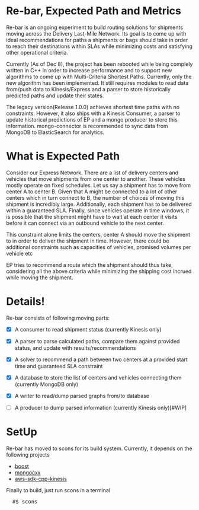 # Re-bar, Expected Path and Metrics
Re-bar is an ongoing experiment to build routing solutions for shipments moving across the Delivery Last-Mile Network. Its goal is to come up with ideal recommendations for paths a shipments or bags should take in order to reach their destinations within SLAs while minimizing costs and satisfying other operational criteria.

Currently (As of Dec 8), the project has been rebooted while being complely written in C++ in order to increase performance and to support new algorithms to come up with Multi-Criteria Shortest Paths. Currently, only the new algorithm has been implemented. It still requires modules to read data from/push data to Kinesis/Express and a parser to store historically predicted paths and update their states.

The legacy version(Release 1.0.0) achieves shortest time paths with no constraints. However, it also ships with a Kinesis Consumer, a parser to update historical predictions of EP and a mongo producer to store this information. mongo-connector is recommended to sync data from MongoDB to ElasticSearch for analytics.


# What is Expected Path
Consider our Express Network. There are a list of delivery centers and vehicles that move shipments from one center to another. These vehicles mostly operate on fixed schedules. Let us say a shipment has to move from center A to center B. Given that A might be connected to a lot of other centers which in turn connect to B, the number of choices of moving this shipment is incredibly large. Additionally, each shipment has to be delivered within a guaranteed SLA. Finally, since vehicles operate in time windows, it is possible that the shipment might have to wait at each center it visits before it can connect via an outbound vehicle to the next center.

This constraint alone limits the centers, center A should move the shipment to in order to deliver the shipment in time. However, there could be additional constraints such as capacities of vehicles, promised volumes per vehicle etc

EP tries to recommend a route which the shipment should thus take, considering all the above criteria while minimizing the shipping cost incrued while moving the shipment.

# Details!
Re-bar consists of following moving parts:
- [x] A consumer to read shipment status (currently Kinesis only)
- [x] A parser to parse calculated paths, compare them against provided status, and update with results/recommendations
- [x] A solver to recommend a path between two centers at a provided start time and guaranteed SLA constraint
- [x] A database to store the list of centers and vehicles connecting them (currently MongoDB only)
- [x] A writer to read/dump parsed graphs from/to database
- [ ] A producer to dump parsed information (currently Kinesis only)[#WIP]


# SetUp
Re-bar has moved to scons for its build system. Currently, it depends on the following projects
* [boost](http://www.boost.org/)
* [mongocxx](https://github.com/mongodb/mongo-cxx-driver)
* [aws-sdk-cpp-kinesis](https://github.com/awslabs/aws-sdk-cpp)

Finally to build, just run scons in a terminal
<pre>
  #$ scons
</pre>
